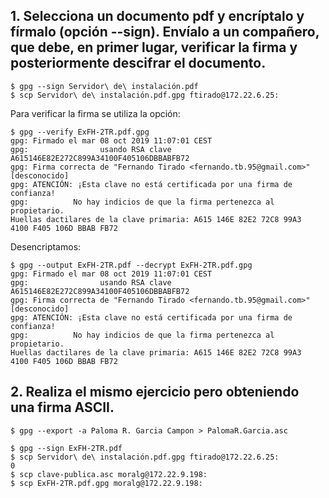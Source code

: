 ## 1. Selecciona un documento pdf y encríptalo y fírmalo (opción --sign). Envíalo a un compañero, que debe, en primer lugar, verificar la firma y posteriormente descifrar el documento.

~~~
$ gpg --sign Servidor\ de\ instalación.pdf 
$ scp Servidor\ de\ instalación.pdf.gpg ftirado@172.22.6.25:
~~~

Para verificar la firma se utiliza la opción:

~~~
$ gpg --verify ExFH-2TR.pdf.gpg 
gpg: Firmado el mar 08 oct 2019 11:07:01 CEST
gpg:                usando RSA clave A615146E82E272C899A34100F405106DBBABFB72
gpg: Firma correcta de "Fernando Tirado <fernando.tb.95@gmail.com>" [desconocido]
gpg: ATENCIÓN: ¡Esta clave no está certificada por una firma de confianza!
gpg:          No hay indicios de que la firma pertenezca al propietario.
Huellas dactilares de la clave primaria: A615 146E 82E2 72C8 99A3  4100 F405 106D BBAB FB72
~~~

Desencriptamos:

~~~
$ gpg --output ExFH-2TR.pdf --decrypt ExFH-2TR.pdf.gpg 
gpg: Firmado el mar 08 oct 2019 11:07:01 CEST
gpg:                usando RSA clave A615146E82E272C899A34100F405106DBBABFB72
gpg: Firma correcta de "Fernando Tirado <fernando.tb.95@gmail.com>" [desconocido]
gpg: ATENCIÓN: ¡Esta clave no está certificada por una firma de confianza!
gpg:          No hay indicios de que la firma pertenezca al propietario.
Huellas dactilares de la clave primaria: A615 146E 82E2 72C8 99A3  4100 F405 106D BBAB FB72
~~~


## 2. Realiza el mismo ejercicio pero obteniendo una firma ASCII.
~~~
$ gpg --export -a Paloma R. Garcia Campon > PalomaR.Garcia.asc
~~~

~~~
$ gpg --sign ExFH-2TR.pdf 
$ scp Servidor\ de\ instalación.pdf.gpg ftirado@172.22.6.25:
0
$ scp clave-publica.asc moralg@172.22.9.198:
$ scp ExFH-2TR.pdf.gpg moralg@172.22.9.198:
~~~


